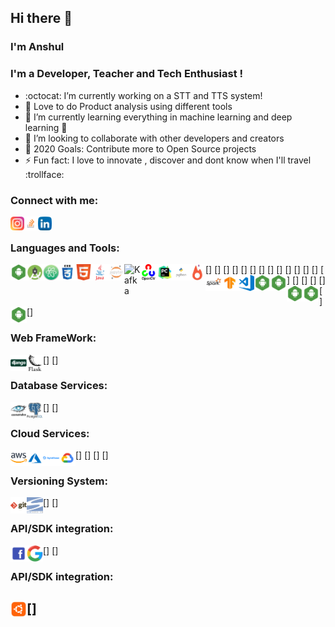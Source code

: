 ## Hi there 👋

### I'm Anshul

### I'm a Developer, Teacher and Tech Enthusiast !
- :octocat: I’m currently working on a STT and TTS system!
- 🔭 Love to do Product analysis using different tools 
- 🌱 I’m currently learning everything in machine learning and deep learning 🤣
- 👯 I’m looking to collaborate with other developers and creators
- 🥅 2020 Goals: Contribute more to Open Source projects
- ⚡ Fun fact: I love to innovate , discover and dont know when I'll travel :trollface:

### Connect with me:

[<img align="left" alt="anshul Instagram" width="22px" src="https://github.com/multinucliated/multinucliated/blob/master/images/24_insta.png" />](https://www.instagram.com/anshul.verma_/)
[<img align="left" alt="anshul StackOverlow " width="22px" src="https://github.com/multinucliated/multinucliated/blob/master/images/stackoverlow_24.png" />](https://stackoverflow.com/users/5830801/anshul-verma)
[<img align="left" alt="anshul LinkedIn" width="22px" src="https://github.com/multinucliated/multinucliated/blob/master/images/linkedin_24.png" />](https://www.linkedin.com/in/anshulhikejbp/)

<br>

### Languages and Tools:

[<img align="left" alt="Android" width="26px" src="https://github.com/multinucliated/multinucliated/blob/master/images/android.png" />]
[<img align="left" alt="android_studio" width="26px" src="https://github.com/multinucliated/multinucliated/blob/master/images/android_studio.png" />]
[<img align="left" alt="Atom" width="26px" src="https://github.com/multinucliated/multinucliated/blob/master/images/atom.jpg" />] 
[<img align="left" alt="CSS" width="26px" src="https://github.com/multinucliated/multinucliated/blob/master/images/css.png" />]
[<img align="left" alt="html5" width="26px" src="https://github.com/multinucliated/multinucliated/blob/master/images/html5.png" />]
[<img align="left" alt="java" width="26px" src="https://github.com/multinucliated/multinucliated/blob/master/images/java.png" />]
[<img align="left" alt="jupyter" width="26px" src="https://github.com/multinucliated/multinucliated/blob/master/images/jupyter.jpg" />]
[<img align="left" alt="Kafka" width="26px" src="https://github.com/multinucliated/multinucliated/blob/master/images/kafka" />]
[<img align="left" alt="opencv" width="26px" src="https://github.com/multinucliated/multinucliated/blob/master/images/opencv.png" />]
[<img align="left" alt="pycharm" width="26px" src="https://github.com/multinucliated/multinucliated/blob/master/images/pycharm.jpg" />]
[<img align="left" alt="python" width="26px" src="https://github.com/multinucliated/multinucliated/blob/master/images/python.png" />]
[<img align="left" alt="pytorch" width="26px" src="https://github.com/multinucliated/multinucliated/blob/master/images/pytorch.jpg" />]
[<img align="left" alt="spark" width="26px" src="https://github.com/multinucliated/multinucliated/blob/master/images/spark.jpg" />]
[<img align="left" alt="tensorflow" width="26px" src="https://github.com/multinucliated/multinucliated/blob/master/images/tensorflow.jpg" />]
[<img align="left" alt="visual_studio" width="26px" src="https://github.com/multinucliated/multinucliated/blob/master/images/visual_studio.png" />]
[<img align="left" alt="Android" width="26px" src="https://github.com/multinucliated/multinucliated/blob/master/images/android.png" />]
[<img align="left" alt="Android" width="26px" src="https://github.com/multinucliated/multinucliated/blob/master/images/android.png" />]
[<img align="left" alt="Android" width="26px" src="https://github.com/multinucliated/multinucliated/blob/master/images/android.png" />]
[<img align="left" alt="Android" width="26px" src="https://github.com/multinucliated/multinucliated/blob/master/images/android.png" />]
[<img align="left" alt="Android" width="26px" src="https://github.com/multinucliated/multinucliated/blob/master/images/android.png" />]


### Web FrameWork:

[<img align="left" alt="django" width="26px" src="https://github.com/multinucliated/multinucliated/blob/master/images/django.png" />]
[<img align="left" alt="Flask" width="26px" src="https://github.com/multinucliated/multinucliated/blob/master/images/flask.png" />]


### Database Services:

[<img align="left" alt="cassandra" width="26px" src="https://github.com/multinucliated/multinucliated/blob/master/images/cassandra.jpg" />]
[<img align="left" alt="postgres" width="26px" src="https://github.com/multinucliated/multinucliated/blob/master/images/postgres.jpg" />]


### Cloud Services:

[<img align="left" alt="AWS" width="26px" src="https://github.com/multinucliated/multinucliated/blob/master/images/aws.png" />]
[<img align="left" alt="Azure" width="26px" src="https://github.com/multinucliated/multinucliated/blob/master/images/azure.png" />]
[<img align="left" alt="digitalocean" width="26px" src="https://github.com/multinucliated/multinucliated/blob/master/images/digitalocean.png" />]
[<img align="left" alt="GCP" width="26px" src="https://github.com/multinucliated/multinucliated/blob/master/images/gcp.png" />]


### Versioning System:

[<img align="left" alt="GIT" width="26px" src="https://github.com/multinucliated/multinucliated/blob/master/images/git.png" />]
[<img align="left" alt="svn" width="26px" src="https://github.com/multinucliated/multinucliated/blob/master/images/svn.png" />]



### API/SDK integration:

[<img align="left" alt="facebook" width="26px" src="https://github.com/multinucliated/multinucliated/blob/master/images/facebook.png" />]
[<img align="left" alt="Google" width="26px" src="https://github.com/multinucliated/multinucliated/blob/master/images/google.png" />]


### API/SDK integration:

[<img align="left" alt="ubuntu" width="26px" src="https://github.com/multinucliated/multinucliated/blob/master/images/ubuntu.png" />]
---
